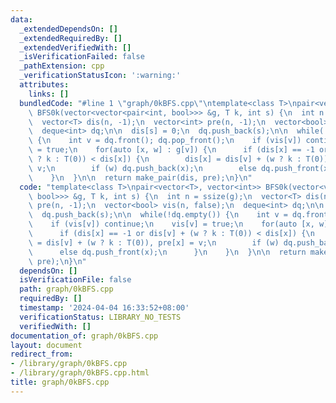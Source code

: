 ```yaml
---
data:
  _extendedDependsOn: []
  _extendedRequiredBy: []
  _extendedVerifiedWith: []
  _isVerificationFailed: false
  _pathExtension: cpp
  _verificationStatusIcon: ':warning:'
  attributes:
    links: []
  bundledCode: "#line 1 \"graph/0kBFS.cpp\"\ntemplate<class T>\npair<vector<T>, vector<int>>\
    \ BFS0k(vector<vector<pair<int, bool>>> &g, T k, int s) {\n  int n = ssize(g);\n\
    \  vector<T> dis(n, -1);\n  vector<int> pre(n, -1);\n  vector<bool> vis(n, false);\n\
    \  deque<int> dq;\n\n  dis[s] = 0;\n  dq.push_back(s);\n\n  while(!dq.empty())\
    \ {\n    int v = dq.front(); dq.pop_front();\n    if (vis[v]) continue;\n    vis[v]\
    \ = true;\n    for(auto [x, w] : g[v]) {\n      if (dis[x] == -1 or dis[v] + (w\
    \ ? k : T(0)) < dis[x]) {\n        dis[x] = dis[v] + (w ? k : T(0)), pre[x] =\
    \ v;\n        if (w) dq.push_back(x);\n        else dq.push_front(x);\n      }\n\
    \    }\n  }\n\n  return make_pair(dis, pre);\n}\n"
  code: "template<class T>\npair<vector<T>, vector<int>> BFS0k(vector<vector<pair<int,\
    \ bool>>> &g, T k, int s) {\n  int n = ssize(g);\n  vector<T> dis(n, -1);\n  vector<int>\
    \ pre(n, -1);\n  vector<bool> vis(n, false);\n  deque<int> dq;\n\n  dis[s] = 0;\n\
    \  dq.push_back(s);\n\n  while(!dq.empty()) {\n    int v = dq.front(); dq.pop_front();\n\
    \    if (vis[v]) continue;\n    vis[v] = true;\n    for(auto [x, w] : g[v]) {\n\
    \      if (dis[x] == -1 or dis[v] + (w ? k : T(0)) < dis[x]) {\n        dis[x]\
    \ = dis[v] + (w ? k : T(0)), pre[x] = v;\n        if (w) dq.push_back(x);\n  \
    \      else dq.push_front(x);\n      }\n    }\n  }\n\n  return make_pair(dis,\
    \ pre);\n}\n"
  dependsOn: []
  isVerificationFile: false
  path: graph/0kBFS.cpp
  requiredBy: []
  timestamp: '2024-04-04 16:33:52+08:00'
  verificationStatus: LIBRARY_NO_TESTS
  verifiedWith: []
documentation_of: graph/0kBFS.cpp
layout: document
redirect_from:
- /library/graph/0kBFS.cpp
- /library/graph/0kBFS.cpp.html
title: graph/0kBFS.cpp
---
```

